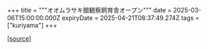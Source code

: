 +++
title = """オオムラサキ館観察飼育舎オープン"""
date = 2025-03-06T15:00:00.000Z
expiryDate = 2025-04-21T08:37:49.274Z
tags = ["kuriyama"]
+++


[[source]](https://www.town.kuriyama.hokkaido.jp/site/shizen/11519.html)
